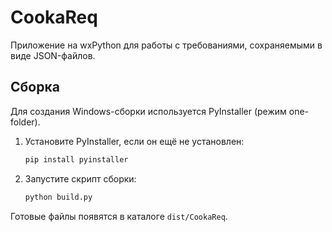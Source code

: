 # CookaReq

Приложение на wxPython для работы с требованиями, сохраняемыми в виде JSON-файлов.

## Сборка

Для создания Windows-сборки используется PyInstaller (режим one-folder).

1. Установите PyInstaller, если он ещё не установлен:
   ```bash
   pip install pyinstaller
   ```
2. Запустите скрипт сборки:
   ```bash
   python build.py
   ```

Готовые файлы появятся в каталоге `dist/CookaReq`.

